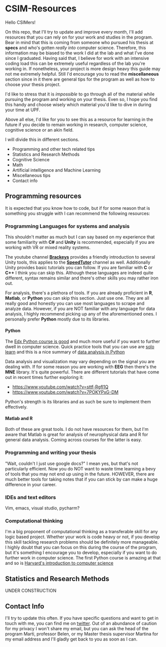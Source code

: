 # CSIM-Resources

Hello CSIMers! 

On this repo, that I'll try to update and improve every month, I'll add resources that you can rely on for your work and studies in the program. Bear in mind that this is coming from someone who pursued his thesis at **specs** and who's gotten *really into* computer science. Therefore, this information may be biased to the work I did at the lab and what I've done since I graduated. Having said that, I believe for work with an intensive coding load this can be extremely useful regardless of the lab you're working in. If nonetheless, your project is more design heavy this guide may not me extremely helpful. Still I'd encourage you to read the **miscellaneous** section since in it there are general tips for the program as well as how to choose your thesis project.

I'd like to stress that it is *impossible* to go through all of the material while pursuing the program and working on your thesis. Even so, I hope you find this handy and choose wisely which material you'd like to dive in during your time at UPF.

Above all else, I'd like for you to see this as a resource for learning in the future if you decide to remain working in research, computer science, cognitive science or an akin field.

I will divide this in different sections.

- Programming and other tech related tips
- Statistics and Research Methods
- Cognitive Science
- Math
- Artificial intelligence and Machine Learning
- Miscellaneous tips
- Contact info

## Programming resources

It is expected that you know how to code, but if for some reason that is something you struggle with I can recommend the following resources:

### Programming Languages for systems and analysis

This shouldn't matter as much but I can say based on my experience that some familiarity with **C#** and **Unity** is recommended, especially if you are working with VR or mixed reality systems.

The youtube channel [**Brackeys**](https://www.youtube.com/watch?v=IlKaB1etrik) provides a friendly introduction to several Unity tools, this applies to the [**SpeedTutor**](https://www.youtube.com/playlist?list=PLb34wPRpZdVeH_kW-jY5PP2Mu1llYR5Jk) channel as well. Additionally Unity provides basic tutorials you can follow. If you are familiar with **C** or **C++** I think you can skip this. Although these languages are indeed quite different, syntax remains similar and there's other skills you may rather iron out.

For analysis, there's a plethora of tools. If you are already proficient in **R**, **Matlab**, or **Python** you can skip this section. Just use one. They are all really good and honestly you can use most languages to scrape and analyze data. However, if you are NOT familiar with any language for data analysis, I highly recommend picking up any of the aforementioned ones. I personally prefer **Python** mostly due to its libraries.

#### Python

The [Edx Python course is good](https://www.edx.org/course/introduction-to-computer-science-and-programming-7) and much more useful if you want to further dwell in computer science. Quick practice tools that you can use are [solo learn](https://www.sololearn.com/Course/Python/) and this is a nice summary of [data analysis in Python](https://www.youtube.com/watch?v=vmEHCJofslg)

Data analysis and visualization may vary depending on the signal you are dealing with. If for some reason you are working with **EEG** then there's the **MNE** library. It's quite powerful. There are different tutorials that have come out in recent times further exploring it:

- https://www.youtube.com/watch?v=sttf-Rgfl1Q
- https://www.youtube.com/watch?v=7POKYPxG-DM

Python's strength is its libraries and as such be sure to implement them effectively.

#### Matlab and R

Both of these are great tools. I do not have resources for them, but I'm aware that Matlab is great for analysis of neurophysical data and R for general data analysis. Coming across courses for the latter is easy.

### Programming and writing your thesis

"Wait, couldn't I just use google docs?" I mean yes, but that's not particularly efficient. Now you do NOT want to waste time learning a bevy of tools that you may not end up using in the future. HOWEVER, there are much better tools for taking notes that if you can stick by can make a huge difference in your career.

### IDEs and text editors

Vim, emacs, visual studio, pycharm?

### Computational thinking

I'm a big proponent of computational thinking as a transferable skill for any logic based project. Whether your work is code heavy or not, if you develop this skill tackling research problems should be definitely more manageable. I highly doubt that you can focus on this during the course of the program, but it's something I encourage you to develop, especially if you want to do further work in computer science. The first Python course is amazing at that and so is [Harvard's introduction to computer science](https://www.edx.org/course/cs50s-introduction-to-computer-science)

## Statistics and Research Methods

UNDER CONSTRUCTION

## Contact Info

I'll try to update this often. If you have specific questions and want to get in touch with me, you can find me on [twitter](https://twitter.com/Zappangon). Out of an abundance of caution for my privacy I won't share my email, but you can ask the head of the program Marti, professor Belen, or my Master thesis supervisor Martina for my email address and I'll gladly get back to you as soon as I can.

